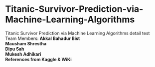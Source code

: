 # Titanic-Survivor-Prediction-via-Machine-Learning-Algorithms
Titanic Survivor Prediction via Machine Learning Algorithms detail test
Team Members:
<b>
Akkal Bahadur Bist <br>
Mausham Shrestha <br>
Dipu Sah <br>
Mukesh Adhikari <br>
References from Kaggle & WiKi
